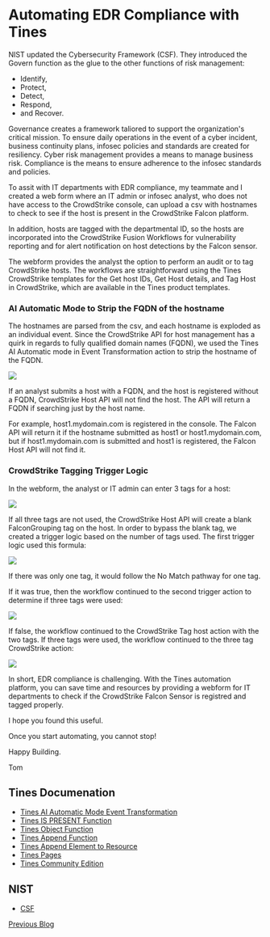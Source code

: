 # Automating EDR Compliance with Tines
NIST updated the Cybersecurity Framework (CSF).  They introduced the Govern function as the glue to the other functions of risk management:
- Identify,
- Protect,
- Detect,
- Respond,
- and Recover.

Governance creates a framework taliored to support the organization's critical mission. To ensure daily operations in the event of a cyber incident, business continuity plans, infosec policies and standards are created for resiliency.  Cyber risk management provides a means to manage business risk.  Compliance is the means to ensure adherence to the infosec standards and policies.

To assit with IT departments with EDR compliance, my teammate and I created a web form where an IT admin or infosec analyst, who does not have access to the CrowdStrike console, can upload a csv with hostnames to check to see if the host is present in the CrowdStrike Falcon platform.

In addition, hosts are tagged with the departmental ID, so the hosts are incorporated into the CrowdStrike Fusion Workflows for vulnerability reporting and for alert notification on host detections by the Falcon sensor.

The webform provides the analyst the option to perform an audit or to tag CrowdStrike hosts.  The workflows are straightforward using the Tines CrowdStrike templates for the Get host IDs, Get Host details, and Tag Host in CrowdStrike, which are available in the Tines product templates.
### AI Automatic Mode to Strip the FQDN of the hostname
The hostnames are parsed from the csv, and each hostname is exploded as an individual event.  Since the CrowdStrike API for host management has a quirk in regards to fully qualified domain names (FQDN), we used the Tines AI Automatic mode in Event Transformation action to strip the hostname of the FQDN.

<img src="./images/AI-Automatic-Mode-StripFQDN.png">

If an analyst submits a host with a FQDN, and the host is registered without a FQDN, CrowdStrike Host API will not find the host.  The API will return a FQDN if searching just by the host name.

For example, host1.mydomain.com is registered in the console.  The Falcon API will return it if the hostname submitted as host1 or host1.mydomain.com, but if host1.mydomain.com is submitted and host1 is registered, the Falcon Host API will not find it.

### CrowdStrike Tagging Trigger Logic

In the webform, the analyst or IT admin can enter 3 tags for a host:

<img src="./images/CS-Tagging-Webform.png">

If all three tags are not used, the CrowdStrike Host API will create a blank FalconGrouping tag on the host.  In order to bypass the blank tag, we created a trigger logic based on the number of tags used.  The first trigger logic used this formula:

<img src="./images/Trigger-MoreThan1tag.png">

If there was only one tag, it would follow the No Match pathway for one tag.

If it was true, then the workflow continued to the second trigger action to determine if three tags were used:

<img src="./images/Trigger-MoreThan2tag.png">

If false, the workflow continued to the CrowdStrike Tag host action with the two tags.  If three tags were used, the workflow continued to the three tag CrowdStrike action:

<img src="./images/Tag-3Hosts-In-CS.png">

In short, EDR compliance is challenging. With the Tines automation platform, you can save time and resources by providing a webform for IT departments to check if the CrowdStrike Falcon Sensor is registred and tagged properly. 

I hope you found this useful.

Once you start automating, you cannot stop!

Happy Building.

Tom

## Tines Documenation
- [Tines AI Automatic Mode Event Transformation](https://www.tines.com/docs/actions/types/event-transformation/automatic//)
- [Tines IS PRESENT Function](https://www.tines.com/docs/formulas/functions/is-present/)
- [Tines Object Function](https://www.tines.com/docs/formulas/functions/object/)
- [Tines Append Function](https://www.tines.com/docs/formulas/functions/append/)
- [Tines Append Element to Resource](https://www.tines.com/api/resources/append-element/)
- [Tines Pages](https://www.tines.com/docs/pages/)
- [Tines Community Edition](https://www.tines.com/pricing/)

## NIST
- [CSF](https://www.nist.gov/cyberframework)

[Previous Blog](https://working-with-tines-resources.automatesecops.com/)
